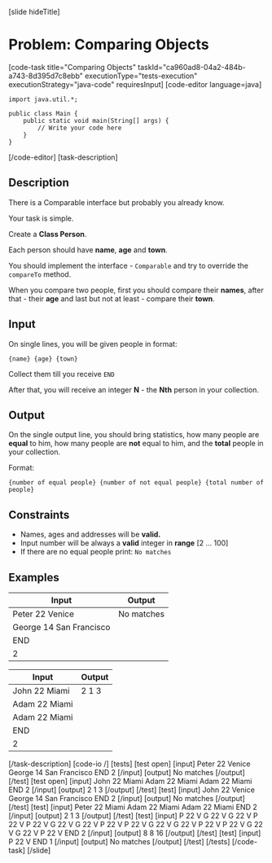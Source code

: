 [slide hideTitle]
# Problem: Comparing Objects
[code-task title="Comparing Objects" taskId="ca960ad8-04a2-484b-a743-8d395d7c8ebb" executionType="tests-execution" executionStrategy="java-code" requiresInput]
[code-editor language=java]
```
import java.util.*;

public class Main {
    public static void main(String[] args) {
        // Write your code here
    }
}
```
[/code-editor]
[task-description]
## Description
There is a Comparable interface but probably you already know.

Your task is simple.

Create a **Class Person**.

Each person should have **name**, **age** and **town**.

You should implement the interface - `Comparable` and try to override the `compareTo` method.

When you compare two people, first you should compare their **names**, after that - their **age** and last but not at least - compare their **town**.


## Input
On single lines, you will be given people in format:

`{name} {age} {town}`

Collect them till you receive `END`

After that, you will receive an integer **N** - the **Nth** person in your collection.

## Output
On the single output line, you should bring statistics, how many people are **equal** to him, how many people are **not** equal to him, and the **total** people in your collection.

Format:

`{number of equal people} {number of not equal people} {total number of people}`

## Constraints
- Names, ages and addresses will be **valid.**
- Input number will be always а **valid** integer in **range** [2 ... 100]
- If there are no equal people print: `No matches`

## Examples
| **Input** | **Output** |
| --- | --- |
| Peter 22 Venice | No matches |
| George 14 San Francisco |  |
| END |  |
| 2 |  |

| **Input** | **Output** |
| --- | --- |
| John 22 Miami | 2 1 3 |
| Adam 22 Miami |  |
| Adam 22 Miami |  |
| END |  |
| 2 |  |

[/task-description]
[code-io /]
[tests]
[test open]
[input]
Peter 22 Venice
George 14 San Francisco
END
2
[/input]
[output]
No matches
[/output]
[/test]
[test open]
[input]
John 22 Miami
Adam 22 Miami
Adam 22 Miami
END
2
[/input]
[output]
2 1 3
[/output]
[/test]
[test]
[input]
John 22 Venice
George 14 San Francisco
END
2
[/input]
[output]
No matches
[/output]
[/test]
[test]
[input]
Peter 22 Miami
Adam 22 Miami
Adam 22 Miami
END
2
[/input]
[output]
2 1 3
[/output]
[/test]
[test]
[input]
P 22 V
G 22 V
G 22 V
P 22 V
P 22 V
G 22 V
G 22 V
P 22 V
P 22 V
G 22 V
G 22 V
P 22 V
P 22 V
G 22 V
G 22 V
P 22 V
END
2
[/input]
[output]
8 8 16
[/output]
[/test]
[test]
[input]
P 22 V
END
1
[/input]
[output]
No matches
[/output]
[/test]
[/tests]
[/code-task]
[/slide]